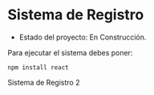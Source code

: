 <h1> Sistema de Registro </h1>

- Estado del proyecto: En Construcción.

Para ejecutar el sistema debes poner:

```npm install react```

Sistema de Registro 2
